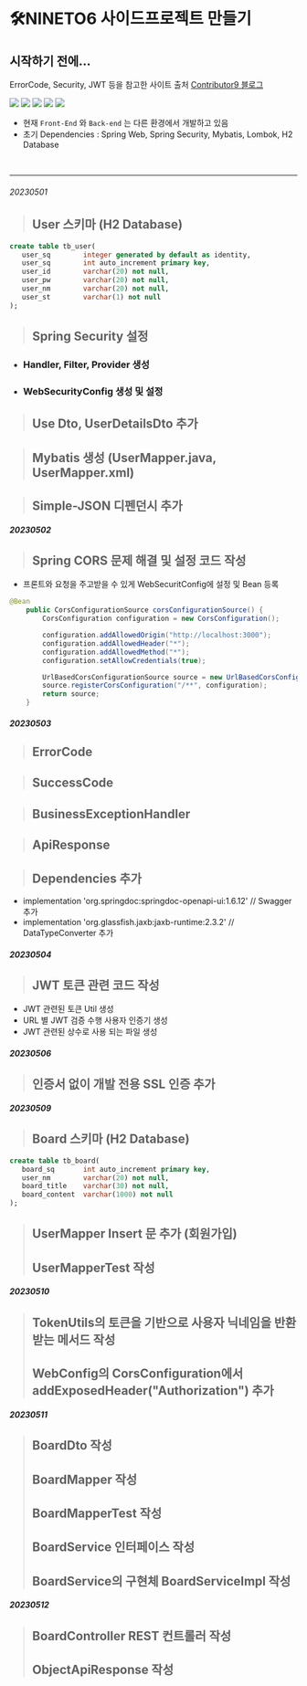 # 🛠️NINETO6 사이드프로젝트 만들기

## 시작하기 전에...

ErrorCode, Security, JWT 등을 참고한 사이트 출처 [Contributor9 블로그](https://adjh54.tistory.com)
<br/>
<p>
<img src="https://img.shields.io/badge/Java-007396.svg?&style=for-the-badge&logo=Java&logoColor=white"/>
<img src="https://img.shields.io/badge/Spring%20Boot-6DB33F.svg?&style=for-the-badge&logo=SpringBoot&logoColor=white"/>
<img src="https://img.shields.io/badge/Spring-6DB33F.svg?&style=for-the-badge&logo=Spring&logoColor=white"/>
<img src="https://img.shields.io/badge/Spring%20Security-6DB33F.svg?&style=for-the-badge&logo=Spring&logoColor=white">
<img src="https://img.shields.io/badge/MyBatis-000000.svg?&style=for-the-badge&logoColor=white">
<p/>

- 현재 `Front-End` 와 `Back-end` 는 다른 환경에서 개발하고 있음
- 초기 Dependencies : Spring Web, Spring Security, Mybatis, Lombok, H2 Database
<br/>
<hr/>

###### 20230501
> ## User 스키마 (H2 Database)
```SQL
create table tb_user(
   user_sq        integer generated by default as identity,
   user_sq        int auto_increment primary key,
   user_id        varchar(20) not null,
   user_pw        varchar(20) not null,
   user_nm        varchar(20) not null,
   user_st        varchar(1) not null
);
```

> ## Spring Security 설정
- ### Handler, Filter, Provider 생성
- ### WebSecurityConfig 생성 및 설정

> ## Use Dto, UserDetailsDto 추가

> ## Mybatis 생성 (UserMapper.java, UserMapper.xml)

> ## Simple-JSON 디펜던시 추가

##### 20230502

> ## Spring CORS 문제 해결 및 설정 코드 작성
- 프론트와 요청을 주고받을 수 있게 WebSecuritConfig에 설정 및 Bean 등록
```Java
@Bean
    public CorsConfigurationSource corsConfigurationSource() {
        CorsConfiguration configuration = new CorsConfiguration();

        configuration.addAllowedOrigin("http://localhost:3000");
        configuration.addAllowedHeader("*");
        configuration.addAllowedMethod("*");
        configuration.setAllowCredentials(true);

        UrlBasedCorsConfigurationSource source = new UrlBasedCorsConfigurationSource();
        source.registerCorsConfiguration("/**", configuration);
        return source;
    }
```

##### 20230503
> ## ErrorCode

> ## SuccessCode

> ## BusinessExceptionHandler

> ## ApiResponse

> ## Dependencies 추가
- implementation 'org.springdoc:springdoc-openapi-ui:1.6.12' // Swagger 추가
- implementation 'org.glassfish.jaxb:jaxb-runtime:2.3.2' // DataTypeConverter 추가

##### 20230504
> ## JWT 토큰 관련 코드 작성
- JWT 관련된 토큰 Util 생성
- URL 별 JWT 검증 수행 사용자 인증기 생성
- JWT 관련된 상수로 사용 되는 파일 생성

##### 20230506
> ## 인증서 없이 개발 전용 SSL 인증 추가

##### 20230509
> ## Board 스키마 (H2 Database)
```SQL
create table tb_board(
   board_sq       int auto_increment primary key,
   user_nm        varchar(20) not null,
   board_title    varchar(30) not null,
   board_content  varchar(1000) not null
);
```
> ## UserMapper Insert 문 추가 (회원가입)
> ## UserMapperTest 작성

##### 20230510
> ## TokenUtils의 토큰을 기반으로 사용자 닉네임을 반환받는 메서드 작성
> ## WebConfig의 CorsConfiguration에서 addExposedHeader("Authorization") 추가

##### 20230511
> ## BoardDto 작성
> ## BoardMapper 작성
> ## BoardMapperTest 작성
> ## BoardService 인터페이스 작성
> ## BoardService의 구현체 BoardServiceImpl 작성

##### 20230512
> ## BoardController REST 컨트롤러 작성
> ## ObjectApiResponse 작성
